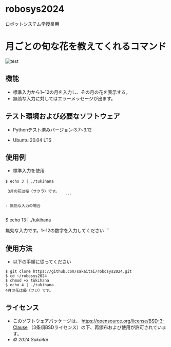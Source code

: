 # robosys2024
ロボットシステム学授業用

# 月ごとの旬な花を教えてくれるコマンド
![test](https://github.com/sakaitai/robosys2024/actions/workflows/test.yml/badge.svg)

## 機能
- 標準入力から1~12の月を入力し、その月の花を表示する。
- 無効な入力に対してはエラーメッセージが出ます。

## テスト環境および必要なソフトウェア
- Pythonテスト済みバージョン:3.7~3.12
  
- Ubuntu 20.04 LTS
 
 ## 使用例
- 標準入力を使用
  
```
$ echo 3 | ./tukihana　
  
 3月の花は桜（サクラ）です。
                          ```
  
- 無効な入力の場合
  
```
$ echo 13 | ./tukihana 

 無効な入力です。1~12の数字を入力してください
                                          ``` 

## 使用方法
- 以下の手順に従ってください

```
$ git clone https://github.com/sakaitai/robosys2024.git
$ cd ~/robosys2024
$ chmod +x tukihana
$ echo 4 | ./tukihana
4月の花は藤（フジ）です。
```




## ライセンス
- このソフトウェアパッケージは、
  https://opensource.org/license/BSD-3-Clause
  （3条項BSDライセンス）の下、再頒布および使用が許可されています。
-  *© 2024 Sakaitai*

  
